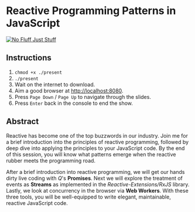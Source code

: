 # Reactive Programming Patterns in JavaScript

<a href="http://nofluffjuststuff.com">
  <img src="http://nofluffjuststuff.com/images/nfjs_logo200.gif" alt="No Fluff Just Stuff"/>
</a>

## Instructions
1. `chmod +x ./present`
1. `./present`
2. Wait on the internet to download.
2. Aim a good browser at [http://localhost:8080](http://localhost:8080).
4. Press `Page Down` / `Page Up` to navigate through the slides.
5. Press `Enter` back in the console to end the show.

## Abstract

Reactive has become one of the top buzzwords in our industry.
Join me for a brief introduction into the principles of reactive programming, followed by deep dive into applying the principles to your JavaScript code.
By the end of this session, you will know what patterns emerge when the reactive rubber meets the programming road.

After a brief introduction into reactive programming, we will get our hands dirty live coding with *Q*'s **Promises**.
Next we will explore the treatment of events as **Streams** as implemented in the *Reactive-Extensions/RxJS* library.
Lastly, we look at concurrency in the browser via **Web Workers**.
With these three tools, you will be well-equipped to write elegant, maintainable, reactive JavaScript code.
